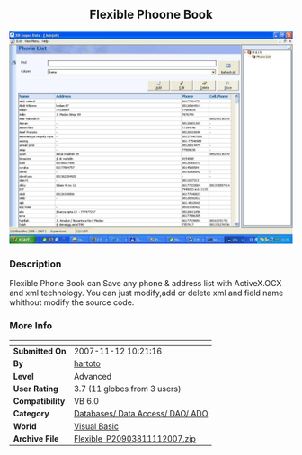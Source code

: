 ﻿<div align="center">

## Flexible Phoone Book

<img src="PIC200711145730256.JPG">
</div>

### Description

Flexible Phone Book can Save any phone &amp; address list with ActiveX.OCX and xml technology. You can just modify,add or delete xml and field name whithout modify the source code.
 
### More Info
 


<span>             |<span>
---                |---
**Submitted On**   |2007-11-12 10:21:16
**By**             |[hartoto](https://github.com/Planet-Source-Code/PSCIndex/blob/master/ByAuthor/hartoto.md)
**Level**          |Advanced
**User Rating**    |3.7 (11 globes from 3 users)
**Compatibility**  |VB 6\.0
**Category**       |[Databases/ Data Access/ DAO/ ADO](https://github.com/Planet-Source-Code/PSCIndex/blob/master/ByCategory/databases-data-access-dao-ado__1-6.md)
**World**          |[Visual Basic](https://github.com/Planet-Source-Code/PSCIndex/blob/master/ByWorld/visual-basic.md)
**Archive File**   |[Flexible\_P20903811112007\.zip](https://github.com/Planet-Source-Code/hartoto-flexible-phoone-book__1-69597/archive/master.zip)









